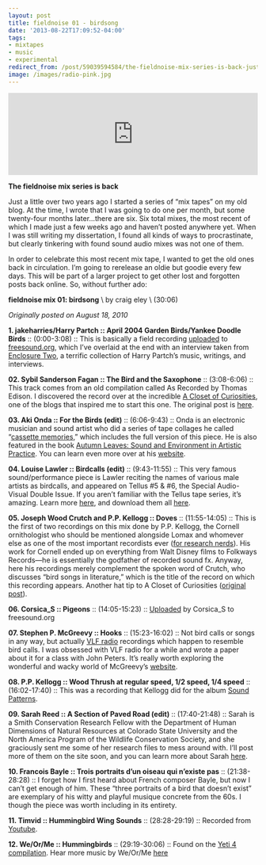 ```yaml
---
layout: post 
title: fieldnoise 01 - birdsong 
date: '2013-08-22T17:09:52-04:00' 
tags: 
- mixtapes 
- music 
- experimental 
redirect_from: /post/59039594584/the-fieldnoise-mix-series-is-back-just-a-little/
image: /images/radio-pink.jpg
---
```


<iframe width="100%" height="166" scrolling="no" frameborder="no" src="https://w.soundcloud.com/player/?url=https%3A//api.soundcloud.com/tracks/106714726&amp;color=ff5500&amp;auto_play=false&amp;hide_related=false&amp;show_comments=true&amp;show_user=true&amp;show_reposts=false"></iframe>

**The fieldnoise mix series is back**

Just a little over two years ago I started a series of “mix tapes” on my old blog. At the time, I wrote that I was going to do one per month, but some twenty-four months later…there are six. Six total mixes, the most recent of which I made just a few weeks ago and haven’t posted anywhere yet. When I was still writing my dissertation, I found all kinds of ways to procrastinate, but clearly tinkering with found sound audio mixes was not one of them.

In order to celebrate this most recent mix tape, I wanted to get the old ones back in circulation. I’m going to rerelease an oldie but goodie every few days. This will be part of a larger project to get other lost and forgotten posts back online. So, without further ado:

**fieldnoise mix 01: birdsong** \\ by craig eley \\ (30:06)

*Originally posted on August 18, 2010*

**1. jakeharries/Harry Partch :: April 2004 Garden Birds/Yankee Doodle Birds** :: (0:00-3:08) :: This is basically a field recording [uploaded](http://www.freesound.org/samplesViewSingle.php?id=6716) to [freesound.org](http://freesound.org), which I’ve overlaid at the end with an interview taken from [Enclosure Two](http://www.amazon.com/Enclosure-Two-Harry-Partch-VARIOUS/dp/B000004AF9/), a terrific collection of Harry Partch’s music, writings, and interviews.

**02. Sybil Sanderson Fagan :: The Bird and the Saxophone** :: (3:08-6:06) :: This track comes from an old compilation called As Recorded by Thomas Edison. I discovered the record over at the incredible [A Closet of Curiosities](http://closetcurios2.blogspot.com/), one of the blogs that inspired me to start this one. The original post is [here](http://closetcurios2.blogspot.com/2010/01/as-recorded-by-thomas-edison.html).

**03. Aki Onda :: For the Birds (edit)** :: (6:06-9:43) :: Onda is an electronic musician and sound artist who did a series of tape collages he called “[cassette memories](http://www.japanimprov.com/aonda/memories.html),” which includes the full version of this piece. He is also featured in the book [Autumn Leaves: Sound and Environment in Artistic Practice](http://www.crisap.org/index.php?id=7,70,0,0,1,0). You can learn even more over at his [website](http://www.japanimprov.com/aonda/).

**04. Louise Lawler :: Birdcalls (edit)** :: (9:43-11:55) :: This very famous sound/performance piece is Lawler reciting the names of various male artists as birdcalls, and appeared on Tellus \#5 & \#6, the Special Audio-Visual Double Issue. If you aren’t familiar with the Tellus tape series, it’s amazing. Learn more [here](http://en.wikipedia.org/wiki/Tellus_Audio_Cassette_Magazine), and download them all [here](http://www.ubu.com/sound/tellus.html).

**05. Joseph Wood Crutch and P.P. Kellogg :: Doves** :: (11:55-14:05) :: This is the first of two recordings on this mix done by P.P. Kellogg, the Cornell ornithologist who should be mentioned alongside Lomax and whomever else as one of the most important recordists ever ([for research nerds](http:/mc.library.cornell.edu/ead/htmldocsMA00893.html)). His work for Cornell ended up on everything from Walt Disney films to Folkways Records—he is essentially the godfather of recorded sound fx. Anyway, here his recordings merely complement the spoken word of Crutch, who discusses “bird songs in literature,” which is the title of the record on which this recording appears. Another hat tip to A Closet of Curiosities ([original post](http://closetcurios2.blogspot.com/2009/11/bird-songs-in-literature.html)).

**06. Corsica\_S :: Pigeons** :: (14:05-15:23) :: [Uploaded](http://www.freesound.org/samplesViewSingle.php?id=78561) by Corsica\_S to freesound.org

**07. Stephen P. McGreevy :: Hooks** :: (15:23-16:02) :: Not bird calls or songs in any way, but actually [VLF radio](http://en.wikipedia.org/wiki/Very_low_frequency) recordings which happen to resemble bird calls. I was obsessed with VLF radio for a while and wrote a paper about it for a class with John Peters. It’s really worth exploring the wonderful and wacky world of McGreevy’s [website](http://www.auroralchorus.com/).

**08. P.P. Kellogg :: Wood Thrush at regular speed, 1/2 speed, 1/4 speed** :: (16:02-17:40) :: This was a recording that Kellogg did for the album [Sound Patterns](http://www.folkways.si.edu/albumdetails.aspx?itemid=1118).

**09. Sarah Reed :: A Section of Paved Road (edit)** :: (17:40-21:48) :: Sarah is a Smith Conservation Research Fellow with the Department of Human Dimensions of Natural Resources at Colorado State University and the North America Program of the Wildlife Conservation Society, and she graciously sent me some of her research files to mess around with. I’ll post more of them on the site soon, and you can learn more about Sarah [here](http://warnercnr.colostate.edu/~sereed/).

**10. Francois Bayle :: Trois portraits d’un oiseau qui n’existe pas** :: (21:38-28:28) :: I forget how I first heard about French composer Bayle, but now I can’t get enough of him. These “three portraits of a bird that doesn’t exist” are exemplary of his witty and playful musique concrete from the 60s. I though the piece was worth including in its entirety.

**11. Timvid :: Hummingbird Wing Sounds** :: (28:28-29:19) :: Recorded from [Youtube](http://www.youtube.com/watch?v=2n71TgeWXd0).

**12. We/Or/Me :: Hummingbirds** :: (29:19-30:06) :: Found on the [Yeti 4 compilation](http://yetipublishing.com/). Hear more music by We/Or/Me [here](http://weorme.com/music)

